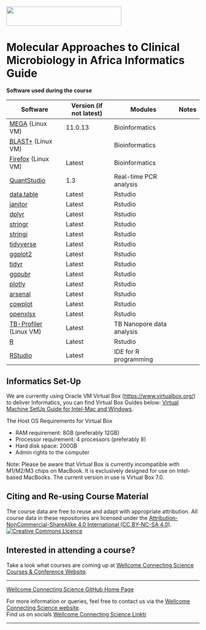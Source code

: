 # <img src="https://coursesandconferences.wellcomeconnectingscience.org/wp-content/themes/wcc_courses_and_conferences/dist/assets/svg/logo.svg" width="300" height="50"> 

# Molecular Approaches to Clinical Microbiology in Africa Informatics Guide

**Software used during the course**

| Software                                                                 | Version (if not latest) | Modules                           | Notes  |
|--------------------------------------------------------------------------|-------------------------|----------------------------------|---------|
| [MEGA](https://www.megasoftware.net/) (Linux VM)                         | 11.0.13                 | Bioinformatics                   | |
| [BLAST+](https://blast.ncbi.nlm.nih.gov/Blast.cgi?PAGE_TYPE=BlastDocs) (Linux VM) |                | Bioinformatics                   | |
| [Firefox](https://www.mozilla.org/en-US/firefox/new/) (Linux VM)         | Latest                  | Bioinformatics                   | |
| [QuantStudio](https://www.thermofisher.com/order/catalog/product/QuantStudio) | 1.3                | Real-time PCR analysis           | |
| [data.table](https://cran.r-project.org/web/packages/data.table/index.html) | Latest               | Rstudio                          | |
| [janitor](https://cran.r-project.org/web/packages/janitor/index.html)    | Latest                  | Rstudio                          | |
| [dplyr](https://cran.r-project.org/web/packages/dplyr/index.html)        | Latest                  | Rstudio                          | |
| [stringr](https://cran.r-project.org/web/packages/stringr/index.html)    | Latest                  | Rstudio                          | |
| [stringi](https://cran.r-project.org/web/packages/stringi/index.html)    | Latest                  | Rstudio                          | |
| [tidyverse](https://www.tidyverse.org/packages/)                         | Latest                  | Rstudio                          | |
| [ggplot2](https://cran.r-project.org/web/packages/ggplot2/index.html)    | Latest                  | Rstudio                          | |
| [tidyr](https://cran.r-project.org/web/packages/tidyr/index.html)        | Latest                  | Rstudio                          | |
| [ggpubr](https://cran.r-project.org/web/packages/ggpubr/index.html)      | Latest                  | Rstudio                          | |
| [plotly](https://cran.r-project.org/web/packages/plotly/index.html)      | Latest                  | Rstudio                          |  |
| [arsenal](https://cran.r-project.org/web/packages/arsenal/index.html)    | Latest                  | Rstudio                          |  |
| [cowplot](https://cran.r-project.org/web/packages/cowplot/index.html)    | Latest                  | Rstudio                          |  |
| [openxlsx](https://cran.r-project.org/web/packages/openxlsx/index.html)  | Latest                  | Rstudio                          |  |
| [TB-Profiler](https://github.com/jodyphelan/TBProfiler) (Linux VM)       | Latest                  | TB Nanopore data analysis        |  |
| [R](https://www.r-project.org/)                                           | Latest                 | Rstudio                          |  |
| [RStudio](https://rstudio.com/products/rstudio/download/)                 | Latest                 | IDE for R programming            |  |


## Informatics Set-Up
We are currently using Oracle VM Virtual Box (https://www.virtualbox.org/) to deliver Informatics, you can find Virtual Box Guides below:
[Virtual Machine SetUp Guide for Intel-Mac and Windows](https://github.com/WCSCourses/index/blob/main/VM%20Guide.pdf). <br />

The Host OS Requirements for Virtual Box <br />
- RAM requirement: 8GB (preferably 12GB) <br />
- Processor requirement: 4 processors (preferably 8) <br />
- Hard disk space: 200GB <br />
- Admin rights to the computer <br />

Note: Please be aware that Virtual Box is currently incompatible with M1/M2/M3 chips on MacBook.
It is exclusively designed for use on Intel-based MacBooks. The current version in use is Virtual Box 7.0.

## Citing and Re-using Course Material

The course data are free to reuse and adapt with appropriate attribution. All course data in these repositories are licensed under the <a rel="license" href="https://creativecommons.org/licenses/by-nc-sa/4.0/">Attribution-NonCommercial-ShareAlike 4.0 International (CC BY-NC-SA 4.0)</a>. <a rel="license" href="http://creativecommons.org/licenses/by/4.0/"><img alt="Creative Commons Licence" style="border-width:0" src="https://i.creativecommons.org/l/by-nc-sa/4.0/88x31.png" /></a><br /> 

## Interested in attending a course?

Take a look what courses are coming up at [Wellcome Connecting Science Courses & Conference Website](https://coursesandconferences.wellcomeconnectingscience.org/our-events/).

---

[Wellcome Connecting Science GitHub Home Page](https://github.com/WCSCourses) 

For more information or queries, feel free to contact us via the [Wellcome Connecting Science website](https://coursesandconferences.wellcomeconnectingscience.org).<br /> 
Find us on socials [Wellcome Connecting Science Linktr](https://linktr.ee/eventswcs)

---
